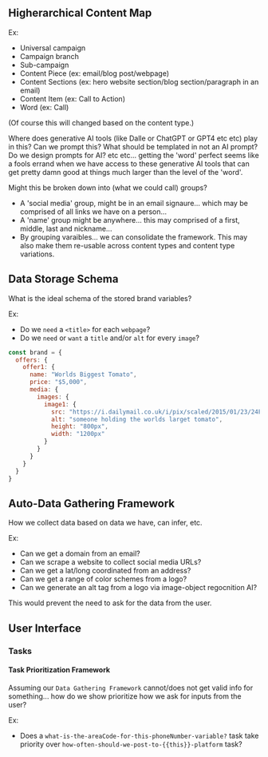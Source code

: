 ## Higherarchical Content Map
Ex:

- Universal campaign
- Campaign branch
- Sub-campaign
- Content Piece (ex: email/blog post/webpage)
- Content Sections (ex: hero website section/blog section/paragraph in an email)
- Content Item (ex: Call to Action)
- Word (ex: Call)

(Of course this will changed based on the content type.)

Where does generative AI tools (like Dalle or ChatGPT or GPT4 etc etc) play in this? Can we prompt this? What should be templated in not an AI prompt? Do we design prompts for AI? etc etc... getting the 'word' perfect seems like a fools errand when we have access to these generative AI tools that can get pretty damn good at things much larger than the level of the 'word'.

Might this be broken down into (what we could call) groups?
- A 'social media' group, might be in an email signaure... which may be comprised of all links we have on a person...
- A 'name' group might be anywhere... this may comprised of a first, middle, last and nickname...
- By grouping varaibles... we can consolidate the framework. This may also make them re-usable across content types and content type variations.

## Data Storage Schema
What is the ideal schema of the stored brand variables?

Ex:
- Do we `need` a `<title>` for each `webpage`?
- Do we `need` or `want` a `title` and/or `alt` for every `image`?

```js
const brand = {
  offers: {
    offer1: {
      name: "Worlds Biggest Tomato",
      price: "$5,000",
      media: {
        images: {
          image1: {
            src: "https://i.dailymail.co.uk/i/pix/scaled/2015/01/23/24F8A1AC00000578-0-image-a-50_1422015746402.jpg",
            alt: "someone holding the worlds larget tomato",
            height: "800px",
            width: "1200px"
          }
        }
      }
    }
  }
}
```

## Auto-Data Gathering Framework
How we collect data based on data we have, can infer, etc.

Ex:
- Can we get a domain from an email?
- Can we scrape a website to collect social media URLs?
- Can we get a lat/long coordinated from an address?
- Can we get a range of color schemes from a logo?
- Can we generate an alt tag from a logo via image-object regocnition AI?

This would prevent the need to ask for the data from the user.

## User Interface
### Tasks
#### Task Prioritization Framework

Assuming our `Data Gathering Framework` cannot/does not get valid info for something... how do we show prioritize how we ask for inputs from the user?

Ex:
- Does a `what-is-the-areaCode-for-this-phoneNumber-variable?` task take priority over `how-often-should-we-post-to-{{this}}-platform` task?
